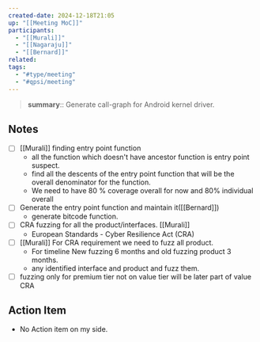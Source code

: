 ```yaml
---
created-date: 2024-12-18T21:05
up: "[[Meeting MoC]]"
participants:
  - "[[Murali]]"
  - "[[Nagaraju]]"
  - "[[Bernard]]"
related: 
tags:
  - "#type/meeting"
  - "#qpsi/meeting"
---
```


> **summary**:: Generate call-graph for Android kernel driver.

## Notes

- [ ] [[Murali]] finding entry point function
	- all the function which doesn't have ancestor function is entry point suspect.
	- find all the descents of the entry point function that will be the overall denominator for the function.
	- We need to have 80 % coverage overall for now and 80% individual overall
- [ ] Generate the entry point function and maintain it([[Bernard]])
	- generate bitcode function.
- [ ] CRA fuzzing for all the product/interfaces. [[Murali]]
	- European Standards - Cyber Resilience Act (CRA)
- [ ] [[Murali]] For CRA requirement we need to fuzz all product. 
	- For timeline New fuzzing 6 months and old fuzzing product 3 months.
	- any identified interface and product and fuzz them.
- [ ] fuzzing only for premium tier not on value tier will be later part of value CRA

## Action Item

- No Action item on my side.
